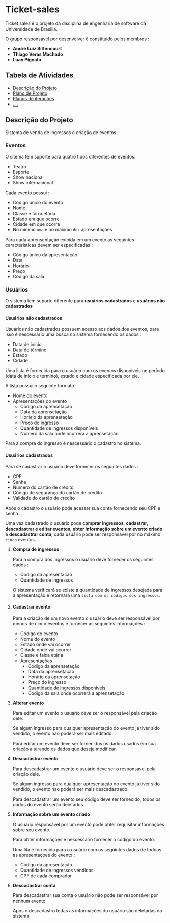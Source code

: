 # Ticket-sales

Ticket sales é o projeto da disciplina de engenharia de software da Universidade de Brasilia.

O grupo responsável por desenvolver é constituido pelos membros :
-   **André Luiz Bittencourt**
-   **Thiago Veras Machado**
-   **Luan Pignata**

## Tabela de Atividades

- [Descrição do Projeto](#descrição-do-Projeto)
- [Plano de Projeto](#)
- [Planos de iterações](#)
- [....](#)

## Descrição do Projeto

Sistema de venda de ingressos e criação de eventos.

### Eventos

O sitema tem suporte para quatro tipos diferentes de eventos:
-   Teatro
-   Esporte
-   Show nacional
-   Show internacional

Cada evento possui :
-   Código único do evento
-   Nome
-   Classe e faixa etária
-   Estado em que ocorre
-   Cidade em que ocorre
-   No mínimo `uma` e no máximo `dez` apresentações

Para cada aprensentação exibida em um evento as seguintes caracteristicas devem ser especificadas :
-   Código único da apresentação
-   Data
-   Horário
-   Preço
-   Código da sala

### Usuários

O sistema tem suporte diferente para **usuários cadastrados** e **usuários não cadastrados**

#### Usuários não cadastrados

Usuários não cadastrados possuem acesso aos dados dos eventos, para isso é nescessario uma busca no sistema fornecendo os dados :
-   Data de início
-   Data de término
-   Estado
-   Cidade

Uma lista é fornecida para o usuário com os eventos disponíveis no período (data de início e término), estado e cidade especificada por ele. 

A lista possui o seguinte formato :
-   Nome do evento
-   Apresentações do evento
    -   Código da aprensetação
    -   Data da aprensetação
    -   Horário da aprensetação
    -   Preço do ingresso   
    -   Quantidade de ingressos disponíveis   
    -   Número da sala onde ocorrerá a aprensetação       

Para a compra do ingresso é nescessário o cadastro no sistema.

#### Usuários cadastrados

Para se cadastrar o usuário deve fornecer os seguintes dados :
-   CPF
-   Senha
-   Número do cartão de crédito
-   Código de segurança do cartão de crédito
-   Validade do cartão de crédito

Após o cadastro o usuário pode acessar sua conta fornecendo seu CPF e senha.

Uma vez cadastrado o usuário pode **comprar ingressos**, **cadastrar, descadastrar e editar eventos**, **obter informação sobre um evento criado** e **descadastrar conta**, cada usuário pode ser responsável por no máximo `cinco` eventos.

1.  **Compra de ingressos**

    Para a compra dos ingressos o usuário deve fornecer os seguintes dados :
    -   Código da apresentação
    -   Quantidade de ingressos
    
    O sistema verificará se existe a quantidade de ingressos desejada para a apresentação e retornará uma `lista com os códigos dos ingressos`.

2.  #### **Cadastrar evento**

    Para a criação de um novo evento o usuário deve ser responsável por menos de cinco eventos e fornecer as seguintes informações :
    -   Código do evento
    -   Nome do evento
    -   Estado onde vai ocorrer
    -   Cidade onde vai ocorrer
    -   Classe e faixa etária
    -   Apresentações
        -   Código da aprensetação
        -   Data da aprensetação
        -   Horário da aprensetação
        -   Preço do ingresso
        -   Quantidade de ingressos disponíveis
        -   Código da sala onde ocorrerá a aprensetação     

3.  **Alterar evento**

    Para editar um evento o usuário deve ser o responsável pela criação dele.

    Se algum ingresso para qualquer apresentação do evento já tiver sido vendido, o evento nao poderá ser mais editado.

    Para editar um evento deve ser fornecidos os dados usados em sua [criação](#Cadastrar-evento) alterando os dados que deseja modificar.

4.  **Descadastrar evento**

    Para descadastrar um evento o usuário deve ser o responsável pela criação dele.

    Se algum ingresso para qualquer apresentação do evento já tiver sido vendido, o evento nao poderá ser mais descadastrado.

    Para descadastrar um evento seu código deve ser fornecido, todos os dados do evento serão deletados.

5. **Informação sobre um evento criado**

    O usuário responsável por um evento pode obter requisitar informações sobre seu evento.

    Para obter informações é nescessário fornecer o código do evento.

    Uma lita é fornecida para o usuário com os seguintes dados de todoas as apresentaçoes do evento :
    -   Código da apresentação
    -   Quantidade de ingressos vendidos
    -   CPF de cada comprador

6.  **Descadastrar conta**

    Para descadastrar sua conta o usuário não pode ser responsável por nenhum evento.

    Após o descadastro todas as informações do usuário são deletadas do sistema.    